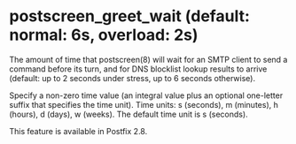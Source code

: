 # postscreen_greet_wait (default: normal: 6s, overload: 2s)
 The amount of time that postscreen(8) will wait for an SMTP
client to send a command before its turn, and for DNS blocklist
lookup results to arrive (default: up to 2 seconds under stress,
up to 6 seconds otherwise). 




 Specify a non-zero time value (an integral value plus an optional
one-letter suffix that specifies the time unit). Time units: s
(seconds), m (minutes), h (hours), d (days), w (weeks).
The default time unit is s (seconds). 


 This feature is available in Postfix 2.8. 


